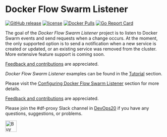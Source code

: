 # Docker Flow Swarm Listener

[![GitHub release](https://img.shields.io/github/release/docker-flow/docker-flow-swarm-listener.svg)]()
[![license](https://img.shields.io/github/license/docker-flow/docker-flow-swarm-listener.svg)]()
[![Docker Pulls](https://img.shields.io/docker/pulls/vfarcic/docker-flow-swarm-listener.svg)]()
[![Go Report Card](https://goreportcard.com/badge/github.com/docker-flow/docker-flow-swarm-listener)](https://goreportcard.com/report/github.com/docker-flow/docker-flow-swarm-listener)

The goal of the *Docker Flow Swarm Listener* project is to listen to Docker Swarm events and send requests when a change occurs. At the moment, the only supported option is to send a notification when a new service is created or updated, or an existing service was removed from the cluster. More extensive feature support is coming soon.

[Feedback and contributions](feedback-and-contribution.md) are appreciated.

*Docker Flow Swarm Listener* examples can be found in the [Tutorial](tutorial.md) section.

Please visit the [Configuring Docker Flow Swarm Listener](config.md) section for more details.

[Feedback and contributions](feedback-and-contribution.md) are appreciated.

Please join the #df-proxy Slack channel in [DevOps20](http://slack.devops20toolkit.com/) if you have any questions, suggestions, or problems.

<a href='https://ko-fi.com/A655LRB' target='_blank'><img height='36' style='border:0px;height:36px;' src='https://az743702.vo.msecnd.net/cdn/kofi2.png?v=0' border='0' alt='Buy Me a Coffee at ko-fi.com' /></a>
